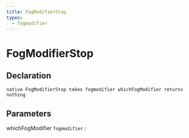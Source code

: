 ```yaml
---
title: FogModifierStop
types:
  - fogmodifier
---
```


# FogModifierStop

## Declaration

```jass
native FogModifierStop takes fogmodifier whichFogModifier returns nothing
```

## Parameters
whichFogModifier `fogmodifier`
: 
